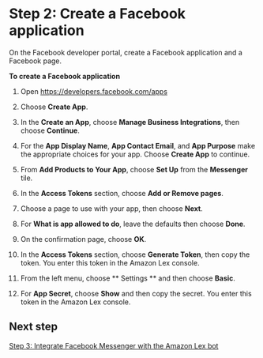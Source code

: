 # Step 2: Create a Facebook application<a name="facebook-step-2"></a>

On the Facebook developer portal, create a Facebook application and a Facebook page\. 

**To create a Facebook application**

1. Open [ https://developers\.facebook\.com/apps ](https://developers.facebook.com/apps) 

1. Choose **Create App**\.

1. In the **Create an App**, choose **Manage Business Integrations**, then choose **Continue**\.

1. For the **App Display Name**, **App Contact Email**, and **App Purpose** make the appropriate choices for your app\. Choose **Create App** to continue\.

1. From **Add Products to Your App**, choose **Set Up** from the **Messenger** tile\.

1. In the **Access Tokens** section, choose **Add or Remove pages**\.

1. Choose a page to use with your app, then choose **Next**\.

1. For **What is app allowed to do**, leave the defaults then choose **Done**\.

1. On the confirmation page, choose **OK**\.

1. In the **Access Tokens** section, choose **Generate Token**, then copy the token\. You enter this token in the Amazon Lex console\.

1. From the left menu, choose ** Settings ** and then choose **Basic**\.

1. For **App Secret**, choose **Show** and then copy the secret\. You enter this token in the Amazon Lex console\.

## Next step<a name="step-2-next"></a>

[Step 3: Integrate Facebook Messenger with the Amazon Lex bot](facebook-step-3.md)